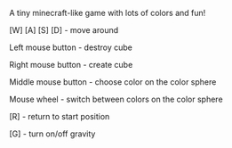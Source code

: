 A tiny minecraft-like game with lots of colors and fun!

[W] [A] [S] [D] - move around

Left mouse button - destroy cube

Right mouse button - create cube

Middle mouse button - choose color on the color sphere

Mouse wheel - switch between colors on the color sphere

[R] - return to start position

[G] - turn on/off gravity
